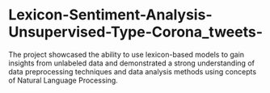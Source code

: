 # Lexicon-Sentiment-Analysis-Unsupervised-Type-Corona_tweets-
The project showcased the ability to use lexicon-based models to gain insights from unlabeled data and demonstrated a strong understanding of data preprocessing techniques and data analysis methods using concepts of Natural Language Processing.
